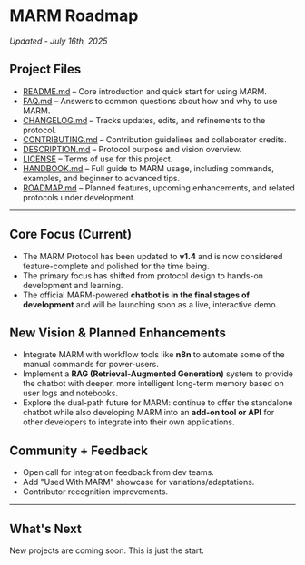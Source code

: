 # MARM Roadmap 
*Updated - July 16th, 2025*

## Project Files

- [README.md](README.md) – Core introduction and quick start for using MARM.  
- [FAQ.md](FAQ.md) – Answers to common questions about how and why to use MARM.  
- [CHANGELOG.md](CHANGELOG.md) – Tracks updates, edits, and refinements to the protocol.  
- [CONTRIBUTING.md](CONTRIBUTING.md) – Contribution guidelines and collaborator credits.  
- [DESCRIPTION.md](DESCRIPTION.md) – Protocol purpose and vision overview.  
- [LICENSE](LICENSE) – Terms of use for this project.
- [HANDBOOK.md](HANDBOOK.md) – Full guide to MARM usage, including commands, examples, and beginner to advanced tips.
- [ROADMAP.md](ROADMAP.md) – Planned features, upcoming enhancements, and related protocols under development.


---

## Core Focus (Current)
- The MARM Protocol has been updated to **v1.4** and is now considered feature-complete and polished for the time being.
- The primary focus has shifted from protocol design to hands-on development and learning.
- The official MARM-powered **chatbot is in the final stages of development** and will be launching soon as a live, interactive demo.

## New Vision & Planned Enhancements
- Integrate MARM with workflow tools like **n8n** to automate some of the manual commands for power-users.
- Implement a **RAG (Retrieval-Augmented Generation)** system to provide the chatbot with deeper, more intelligent long-term memory based on user logs and notebooks.
- Explore the dual-path future for MARM: continue to offer the standalone chatbot while also developing MARM into an **add-on tool or API** for other developers to integrate into their own applications.

## Community + Feedback
- Open call for integration feedback from dev teams.
- Add "Used With MARM" showcase for variations/adaptations.
- Contributor recognition improvements.

---
## What's Next
New projects are coming soon. This is just the start.

